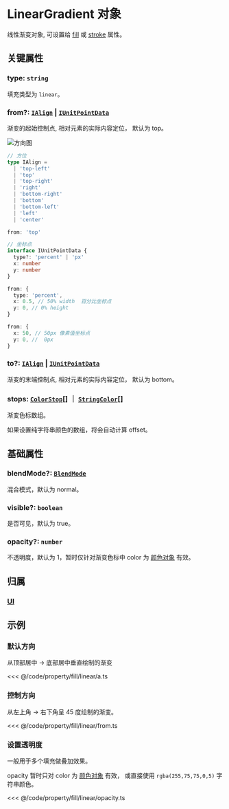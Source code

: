 <script setup>
import Case from '/component/Case.vue'
</script>

# LinearGradient 对象

线性渐变对象, 可设置给 [fill](/reference/property/fill) 或 [stroke](/reference/property/stroke) 属性。

<case name="Linear"  editor=false></case>

## 关键属性

### type: `string`

填充类型为 `linear`。

### from?: [`IAlign`](/api/modules.md#ialign) | [`IUnitPointData`](/api/interfaces/IUnitPointData.md)

渐变的起始控制点, 相对元素的实际内容定位， 默认为 top。

<!-- ```ts
from: 'top' // = { type: 'percent', x: 0.5, y: 0} 顶部居中
``` -->

![方向图](/svg/deriction.svg)

```ts
// 方位
type IAlign =
  | 'top-left'
  | 'top'
  | 'top-right'
  | 'right'
  | 'bottom-right'
  | 'bottom'
  | 'bottom-left'
  | 'left'
  | 'center'

from: 'top'

// 坐标点
interface IUnitPointData {
  type?: 'percent' | 'px'
  x: number
  y: number
}

from: {
  type: 'percent',
  x: 0.5, // 50% width  百分比坐标点
  y: 0, // 0% height
}

from: {
  x: 50, // 50px 像素值坐标点
  y: 0, //  0px
}
```

### to?: [`IAlign`](/api/modules.md#ialign) | [`IUnitPointData`](/api/interfaces/IUnitPointData.md)

渐变的末端控制点, 相对元素的实际内容定位， 默认为 bottom。

### stops: [`ColorStop`](/reference/interface/ui/Color.md#colorstop)[] ｜ [`StringColor`](/reference/interface/ui/Color.md#stringcolor)[]

渐变色标数组。

如果设置纯字符串颜色的数组，将会自动计算 offset。

## 基础属性

### blendMode?: [`BlendMode`](/reference/property/blendMode.md)

混合模式，默认为 normal。

### visible?: `boolean`

是否可见，默认为 true。

### opacity?: `number`

不透明度，默认为 1，暂时仅针对渐变色标中 color 为 [颜色对象](/reference/interface/ui/Color.md#rgb) 有效。

## 归属

### [UI](/reference/display/UI.md)

## 示例

<case name="Linear" index=0 editor=false></case>

### 默认方向

从顶部居中 -> 底部居中垂直绘制的渐变

<<< @/code/property/fill/linear/a.ts

<case name="Linear" index=1 editor=false></case>

### 控制方向

从左上角 -> 右下角呈 45 度绘制的渐变。

<<< @/code/property/fill/linear/from.ts

<case name="Linear" index=6 editor=false></case>

### 设置透明度

一般用于多个填充做叠加效果。

opacity 暂时只对 color 为 [颜色对象](/reference/interface/ui/Color.md#rgb) 有效， 或直接使用 `rgba(255,75,75,0,5)` 字符串颜色。

<<< @/code/property/fill/linear/opacity.ts
